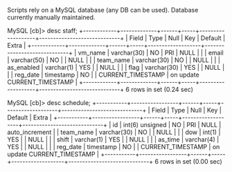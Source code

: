 Scripts rely on a MySQL database (any DB can be used).
Database currently manually maintained.

MySQL [cb]> desc staff;
+------------+-------------+------+-----+-------------------+-----------------------------+
| Field      | Type        | Null | Key | Default           | Extra                       |
+------------+-------------+------+-----+-------------------+-----------------------------+
| vm_name    | varchar(30) | NO   | PRI | NULL              |                             |
| email      | varchar(50) | NO   |     | NULL              |                             |
| team_name  | varchar(30) | NO   |     | NULL              |                             |
| as_enabled | varchar(1)  | YES  |     | NULL              |                             |
| flag       | varchar(30) | YES  |     | NULL              |                             |
| reg_date   | timestamp   | NO   |     | CURRENT_TIMESTAMP | on update CURRENT_TIMESTAMP |
+------------+-------------+------+-----+-------------------+-----------------------------+
6 rows in set (0.24 sec)

MySQL [cb]> desc schedule;
+-----------+-----------------+------+-----+-------------------+-----------------------------+
| Field     | Type            | Null | Key | Default           | Extra                       |
+-----------+-----------------+------+-----+-------------------+-----------------------------+
| id        | int(6) unsigned | NO   | PRI | NULL              | auto_increment              |
| team_name | varchar(30)     | NO   |     | NULL              |                             |
| dow       | int(1)          | YES  |     | NULL              |                             |
| shift     | varchar(1)      | YES  |     | NULL              |                             |
| as_time   | varchar(4)      | YES  |     | NULL              |                             |
| reg_date  | timestamp       | NO   |     | CURRENT_TIMESTAMP | on update CURRENT_TIMESTAMP |
+-----------+-----------------+------+-----+-------------------+-----------------------------+
6 rows in set (0.00 sec)
